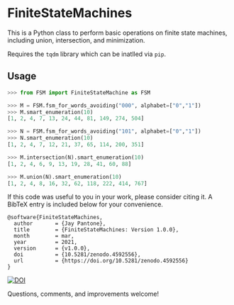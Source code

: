 # FiniteStateMachines

This is a Python class to perform basic operations on finite state machines,
including union, intersection, and minimization.

Requires the `tqdm` library which can be inatlled via `pip`.

## Usage
```python
>>> from FSM import FiniteStateMachine as FSM

>>> M = FSM.fsm_for_words_avoiding("000", alphabet=["0","1"])
>>> M.smart_enumeration(10)
[1, 2, 4, 7, 13, 24, 44, 81, 149, 274, 504]

>>> N = FSM.fsm_for_words_avoiding("101", alphabet=["0","1"])
>>> N.smart_enumeration(10)
[1, 2, 4, 7, 12, 21, 37, 65, 114, 200, 351]

>>> M.intersection(N).smart_enumeration(10)
[1, 2, 4, 6, 9, 13, 19, 28, 41, 60, 88]

>>> M.union(N).smart_enumeration(10)
[1, 2, 4, 8, 16, 32, 62, 118, 222, 414, 767]
```

If this code was useful to you in your work, please consider citing it. A BibTeX entry is included below for your convenience.
```
@software{FiniteStateMachines,
  author       = {Jay Pantone},
  title        = {FiniteStateMachines: Version 1.0.0},
  month        = mar,
  year         = 2021,
  version      = {v1.0.0},
  doi          = {10.5281/zenodo.4592556},
  url          = {https://doi.org/10.5281/zenodo.4592556}
}
```

[![DOI](https://zenodo.org/badge/330728356.svg)](https://zenodo.org/badge/latestdoi/330728356)

Questions, comments, and improvements welcome!
